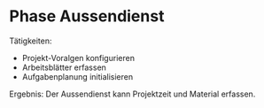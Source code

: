 # Phase Aussendienst

Tätigkeiten:

* Projekt-Voralgen konfigurieren
* Arbeitsblätter erfassen
* Aufgabenplanung initialisieren

Ergebnis: Der Aussendienst kann Projektzeit und Material erfassen.